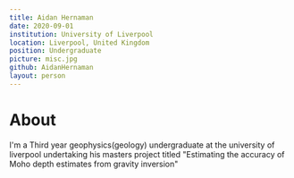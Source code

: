 ```yaml
---
title: Aidan Hernaman
date: 2020-09-01
institution: University of Liverpool
location: Liverpool, United Kingdom
position: Undergraduate
picture: misc.jpg
github: AidanHernaman
layout: person
---
```



# About
I'm a Third year geophysics(geology) undergraduate at the university of liverpool undertaking his masters project titled "Estimating the accuracy of Moho depth estimates from gravity inversion" 
